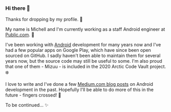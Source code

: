 ### Hi there 👋

Thanks for dropping by my profile. 👀

My name is Michell and I'm currently working as a staff Android engineer at [Public.com](https://www.public.com/). 🚀

I've been working with [Android](https://github.com/topics/android) development for many years now and I've had a few popular apps on Google Play, which have since been open sourced on GitHub. I sadly haven't been able to maintain them for several years now, but the source code may still be useful to some. I'm also proud that one of them - Mizuu - is included in the 2020 Arctic Code Vault project. ❄️

I love to write and I've done a few [Medium.com blog posts](https://medium.com/@michellbak) on Android development in the past. Hopefully I'll be able to do more of this in the future - fingers crossed! 🤞

To be continued... ✨
